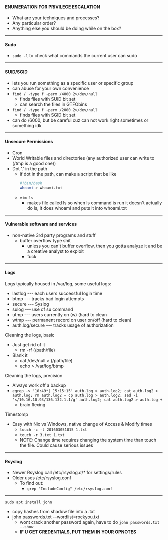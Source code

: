 #### ENUMERATION FOR PRIVILEGE ESCALATION
  - What are your techniques and processes?
  - Any particular order?
  - Anything else you should be doing while on the box?
---
#### Sudo
  - `sudo -l` to check what commands the current user can sudo
---
#### SUID/SGID
  - lets you run something as a specific user or specific group
  - can abuse for your own convenience
  - `find / -type f -perm /4000 2>/dev/null`
    - finds files with SUID bit set
    - can search the files in GTFObins
  - `find / -type f -perm /2000 2>/dev/null`
    - finds files with SGID bit set
  - can do /6000, but be careful cuz can not work right sometimes or something idk
---
#### Unsecure Permissions
  - Cron
  - World Writable files and directories (any authorized user can write to (/tmp is a good one))
  - Dot '.' in the path
    - if dot in the path, can make a script that be like 
      ```bash
      #!bin/bash
      whoami > whoami.txt
      ```
    - `vim ls`
      - makes file called ls so when ls command is run it doesn't actually do ls, it does whoami and puts it into         whoami.txt
      
---
#### Vulnerable software and services
  - non-native 3rd party programs and stuff
    - buffer overflow type shit
      -  unless you can't buffer overflow, then you gotta analyze it and be a creative analyst to exploit
      -  fuck
---
#### Logs
Logs typically housed in /var/log, some useful logs:
  - lastlog --- each users successful login time
  - btmp --- tracks bad login attempts
  - secure --- Syslog
  - sulog --- use of su command
  - utmp --- users currently on (w)                 (hard to clean
  - wtmp --- permanent record on user on/off        (hard to clean)
  - auth.log/secure --- tracks usage of authorization

Cleaning the logs, basic
  - Just get rid of it
    - rm -rf (/path/file)
  - Blank it
    - cat /dev/null > (/path/file)
    - echo > /var/log/btmp

Cleaning the logs, precision
  - Always work off a backup
  - `egrep -v '10:49*| 15:15:15' auth.log > auth.log2; cat auth.log2 > auth.log; rm auth.log2 +
cp auth.log > auth.log2; sed -i 's/10.16.10.93/136.132.1.1/g' auth.log2; cat auth.log2 > auth.log +`
    - brain flexing 
   
Timestomp 
  - Easy with Nix vs Windows, native change of Access & Modify times
    - `touch -c -t 201603051015 1.txt`
    - `touch -r 3.txt 1.txt`
    - NOTE: Change time requires changing the system time than touch the file. Could cause serious issues
---
#### Rsyslog
- Newer Rsyslog call /etc/rsyslog.d/* for settings/rules
- Older uses /etc/rsyslog.conf
  - To find out:
    - `grep "IncludeConfig" /etc/rsyslog.conf`
---
`sudo apt install john`
  - copy hashes from shadow file into a .txt 
  - john passwords.txt --wordlist=rockyou.txt
    - wont crack another password again, have to do `john passwords.txt --show`
    - **IF U GET CREDENTIALS, PUT THEM IN YOUR OPNOTES**






















